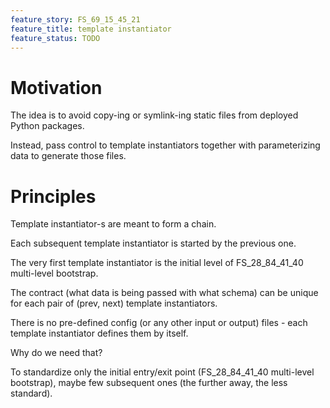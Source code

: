 ```yaml
---
feature_story: FS_69_15_45_21
feature_title: template instantiator
feature_status: TODO
---
```


# Motivation

The idea is to avoid copy-ing or symlink-ing static files from deployed Python packages.

Instead, pass control to template instantiators together with parameterizing data to generate those files.

# Principles

Template instantiator-s are meant to form a chain.

Each subsequent template instantiator is started by the previous one.

The very first template instantiator is the initial level of FS_28_84_41_40 multi-level bootstrap.

The contract (what data is being passed with what schema) can be unique
for each pair of (prev, next) template instantiators.

There is no pre-defined config (or any other input or output) files -
each template instantiator defines them by itself.

Why do we need that?

To standardize only the initial entry/exit point (FS_28_84_41_40 multi-level bootstrap),
maybe few subsequent ones (the further away, the less standard).
